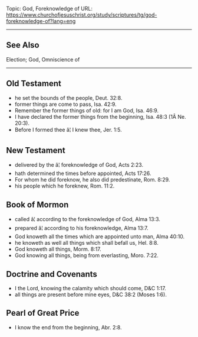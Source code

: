 Topic: God, Foreknowledge of
URL: https://www.churchofjesuschrist.org/study/scriptures/tg/god-foreknowledge-of?lang=eng

---

## See Also

Election; God, Omniscience of

---

## Old Testament

- he set the bounds of the people, Deut. 32:8.
- former things are come to pass, Isa. 42:9.
- Remember the former things of old: for I am God, Isa. 46:9.
- I have declared the former things from the beginning, Isa. 48:3 (1Â Ne. 20:3).
- Before I formed thee â¦ I knew thee, Jer. 1:5.

## New Testament

- delivered by the â¦ foreknowledge of God, Acts 2:23.
- hath determined the times before appointed, Acts 17:26.
- For whom he did foreknow, he also did predestinate, Rom. 8:29.
- his people which he foreknew, Rom. 11:2.

## Book of Mormon

- called â¦ according to the foreknowledge of God, Alma 13:3.
- prepared â¦ according to his foreknowledge, Alma 13:7.
- God knoweth all the times which are appointed unto man, Alma 40:10.
- he knoweth as well all things which shall befall us, Hel. 8:8.
- God knoweth all things, Morm. 8:17.
- God knowing all things, being from everlasting, Moro. 7:22.

## Doctrine and Covenants

- I the Lord, knowing the calamity which should come, D&C 1:17.
- all things are present before mine eyes, D&C 38:2 (Moses 1:6).

## Pearl of Great Price

- I know the end from the beginning, Abr. 2:8.

